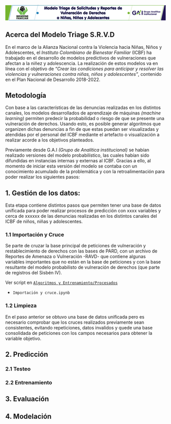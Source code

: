 ![Cabezote](Cabezote.png)
## Acerca del Modelo Triage S.R.V.D
En el marco de la Alianza Nacional contra la Violencia hacia Niñas, Niños y Adolescentes, el *Instituto Colombiano de Bienestar Familiar* (ICBF) ha trabajado en el desarrollo de modelos predictivos de vulneraciones que afectan a la niñez y adolescencia. La realización de estos modelos va en línea con el objetivo de *“Crear las condiciones para anticipar y resolver las violencias y vulneraciones contra niñas, niños y adolescentes”*, contenido en el Plan Nacional de Desarrollo 2018-2022. 

## Metodología
Con base a las características de las denuncias realizadas en los distintos canales, los modelos desarrollados de aprendizaje de máquinas *(machine learning)* permiten predecir la probabilidad o riesgo de que se presente una vulneración de derechos. Usando esto, es posible generar algoritmos que organizen dichas denuncias a fin de que estas puedan ser visualizadas y atendidas por el personal del ICBF mediante el artefacto o visualización a realizar acorde a los objetivos planteados.

Previamente desde G.A.I *(Grupo de Analítica institucional)* se habían realizado versiones del modelo probabilístico, las cuales habían sido difundidas en instancias internas y externas al ICBF. Gracias a ello, al momento de iniciar esta versión del modelo se contaba con un conocimiento acumulado de la problemática y con la retroalimentación para poder realizar los siguientes pasos: 



## 1. Gestión de los datos: 

Esta etapa contiene distintos pasos que permiten tener una base de datos unificada para poder realizar procesos de predicción con xxxx variables y cerca de xxxxxx de las denuncias realizadas en los distintos canales del ICBF de niños, niñas y adolescentes. 


### 1.1 Importación y Cruce 

Se parte de cruzar la base principal de peticiones de vulneración y restablecimiento de derechos con las bases de PARD, con un archivo de Reportes de Amenaza o Vulneración -RAVD- que contiene algunas variables importantes que no están en la base de peticiones y con la base resultante del modelo probabilisto de vulneración de derechos (que parte de registros del Sisbén IV). 

Ver script en [ `Algoritmos y Entrenamiento/Procesados`](AlgoritmosyEntrenamiento/Procesados)

* ``Importación y cruce.ipynb`` <br>

### 1.2 Limpieza

En el paso anterior se obtuvo una base de datos unificada pero es necesario comprobar que los cruces realizados previamente sean consistentes, evitando repeticiones, datos invalidos y quede una base consolidada de peticiones con los campos necesarios para obtener la variable objetivo. 


## 2. Predicción

### 2.1 Testeo

### 2.2 Entrenamiento 

## 3. Evaluación

## 4. Modelación


